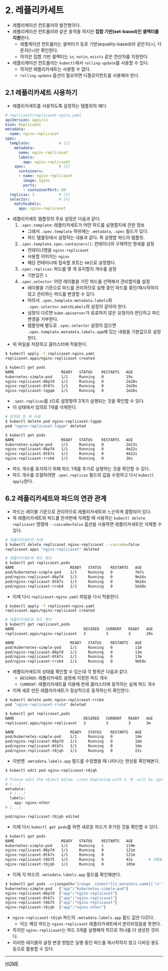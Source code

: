 # 2. 레플리카세트

- 레플리케이션 컨트롤러의 발전형이다.
- 레플리케이션 컨트롤러와 같은 동작을 하지만 **집합 기반(set-based)인 셀렉터를 지원**한다.
    - 레플케이션 컨트롤러는 셀럭터가 등호 기반(equality-based)라 같은지(=), 다른지(!=)만 확인한다.
    - 하지만 집합 기반 셀렉터는 `in`, `notin`, `exists` 같은 연산자를 지원한다.
- 레플리케이션 컨트롤러는 `kubectl`에서 `rolling-update`를 사용할 수 있다.
    - 하지만 레플리카세트는 사용할 수 없다.
    - `rolling-update` 옵션이 필요하면 디플로이먼트를 사용해야 한다.

## 2.1 레플리카세트 사용하기

- 레플리카세트를 사용하도록 설정하는 템플릿의 예다.

```yaml
# replicaset/replicaset-nginx.yaml
apiVersion: apps/v1
kind: ReplicaSet
metadata:
  name: nginx-replicaset
spec:
  template:             # [1]
    metadata:
      name: nginx-replicaset
      labels:
        app: nginx-replicaset
    spec:               # [2]
      containers:
      - name: nginx-replicaset
        image: nginx
        ports:
        - containerPort: 80
  replicas: 3           # [3]
  selector:             # [4]
    matchLabels:
      app: nginx-replicaset
```

- 레플리카세트 템플릿의 주요 설정은 다음과 같다.
    1. `.spec.template`: 레플리카세트가 어떤 파드를 실행할지에 관한 정보
        - 그래서 `.spec.template` 하위에는 `.metadata`, `.spec` 필드가 있다.
        - 파드 템플릿에서 설정하는 내용과 같다. 즉 실행할 파드의 템플릿.
    2. `.spec.template.spec.containers[]`: 컨테이너의 구체적인 명세를 설정
        - 컨테이너명을 `nginx-replicaset`
        - 사용할 이미지는 `nginx`
        - 해당 컨테이너에 접속할 포트는 `80`으로 설정했다.
    3. `.spec.replicas`: 파드를 몇 개 유지할지 개수를 설정
        - 기본값은 `1`
    4. `.spec.selector`: 어떤 레이블을 가진 파드를 선택해서 관리할지를 설정
        - 레이블을 기준으로 파드를 관리하므로 실행 중인 파드를 중단/재시작하지 않고 관리하는 파드를 변경할 수 있다.
        - 따라서 `.spec.template.metadata.labels`와 `.spec.selector.matchLabels`의 설정이 같아야 한다.
        - 설정이 다르면 `kube-apiserver`가 유효하지 않은 요청이라 판단하고 파드 변경을 거부한다.
        - 템플릿에 별도로 `.spec.selector` 설정이 없으면 `.spec.template.metadata.labels.app`에 있는 내용을 기본값으로 설정한다.
- 위 파일을 저장하고 클러스터에 적용한다.

```zsh
$ kubectl apply -f replicaset-nginx.yaml
replicaset.apps/nginx-replicaset created

$ kubectl get pods
NAME                     READY   STATUS    RESTARTS   AGE
kubernetes-simple-pod    1/1     Running   0          19s
nginx-replicaset-86p7d   1/1     Running   0          2m28s
nginx-replicaset-8t67s   1/1     Running   0          2m28s
nginx-replicaset-lqgqm   1/1     Running   0          2m28s
```

- `.spec.replicas`를 `3`으로 설정항여 3개가 실행되는 것을 확인할 수 있다.
- 이 상태에서 임의로 1개를 삭제한다.

```zsh
# 임의로 한 개 삭제
$ kubectl delete pod nginx-replicaset-lqgqm
pod "nginx-replicaset-lqgqm" deleted

$ kubectl get pods
NAME                     READY   STATUS    RESTARTS   AGE
kubernetes-simple-pod    1/1     Running   0          2m13s
nginx-replicaset-86p7d   1/1     Running   0          4m22s
nginx-replicaset-8t67s   1/1     Running   0          4m22s
nginx-replicaset-rrxb4   1/1     Running   0          36s
```

- 파드 개수를 유지하기 위해 파드 1개를 추가로 실행하는 것을 확인할 수 있다.
- 파드 개수를 조절하려면 `.spec.replicas` 필드의 값을 수정하고 다시 `kubectl apply`한다.

## 6.2 레플리카세트와 파드의 연관 관계

- 파드는 레이블 기준으로 관리하므로 레플리카세트와 느슨하게 결합되어 있다.
- 즉 레플리카세트와 파드를 한꺼번에 삭제할 때 사용하는 `kubectl delete replicaset` 명령에 `--cascade=false` 옵션을 사용하면 레플리카세트만 삭제할 수 있다.

```zsh
# 레플리카세트만 삭제
$ kubectl delete replicaset nginx-replicaset --cascade=false
replicaset.apps "nginx-replicaset" deleted

# 레플리카세트와 파드 확인
$ kubectl get replicaset,pods
NAME                         READY   STATUS    RESTARTS   AGE
pod/kubernetes-simple-pod    1/1     Running   0          7m7s
pod/nginx-replicaset-86p7d   1/1     Running   0          9m16s
pod/nginx-replicaset-8t67s   1/1     Running   0          9m16s
pod/nginx-replicaset-rrxb4   1/1     Running   0          5m30s
```

- 이제 다시 `replicaset-nginx.yaml` 파일을 다시 적용한다.

```zsh
$ kubectl apply -f replicaset-nginx.yaml
replicaset.apps/nginx-replicaset created

# 레플리카세트와 파드 확인
$ kubectl get replicaset,pods
NAME                               DESIRED   CURRENT   READY   AGE
replicaset.apps/nginx-replicaset   3         3         3       20s

NAME                         READY   STATUS    RESTARTS   AGE
pod/kubernetes-simple-pod    1/1     Running   0          11m
pod/nginx-replicaset-86p7d   1/1     Running   0          13m
pod/nginx-replicaset-8t67s   1/1     Running   0          13m
pod/nginx-replicaset-rrxb4   1/1     Running   0          9m59s
```

- 레플리카세트의 상태를 확인할 수 있는데 각 항목은 다음과 같다.
    - `DESIRED`: 레플리카세트 설정에 지정한 파드 개수
    - `CURRENT`: 레플리카세트를 이용해 현재 클러스터에 동작하는 실제 파드 개수
- 이제 새로 만든 레플리카세트가 정상적으로 동작하는지 확인한다.

```zsh
$ kubectl delete pods nginx-replicaset-rrxb4
pod "nginx-replicaset-rrxb4" deleted

$ kubectl get replicaset,pods
NAME                               DESIRED   CURRENT   READY   AGE
replicaset.apps/nginx-replicaset   3         3         3       3m

NAME                         READY   STATUS    RESTARTS   AGE
pod/kubernetes-simple-pod    1/1     Running   0          14m
pod/nginx-replicaset-86p7d   1/1     Running   0          16m
pod/nginx-replicaset-8t67s   1/1     Running   0          16m
pod/nginx-replicaset-t8jqh   1/1     Running   0          22s
```

- 이번엔 `.metadata.labels.app` 필드를 수정했을 때 나타나는 현상을 확인해본다.

```zsh
$ kubectl edit pod nginx-replicaset-t8jqh

# Please edit the object below. Lines beginning with a '#' will be ignored,
# (...)
metadata:
  # (...)
  labels:
    app: nginx-other
# (...)

pod/nginx-replicaset-t8jqh edited
```

- 이제 다시 `kubectl get pods`를 하면 새로운 파드가 추가된 것을 확인할 수 있다.

```zsh
$ kubectl get pods
NAME                     READY   STATUS    RESTARTS   AGE
kubernetes-simple-pod    1/1     Running   1          119m
nginx-replicaset-86p7d   1/1     Running   0          121m
nginx-replicaset-8t67s   1/1     Running   0          121m
nginx-replicaset-t8b75   1/1     Running   0          43s       # [NEW]
nginx-replicaset-t8jqh   1/1     Running   0          105m
```

- 이제 각 파드의 `.metadata.labels.app` 필드를 확인해본다.

```zsh
$ kubectl get pods -o=jsonpath="{range .items[*]}{.metadata.name}{'\t'}{.metadata.labels}{'\n'}{end}"
kubernetes-simple-pod   {"app":"kubernetes-simple-pod"}
nginx-replicaset-86p7d  {"app":"nginx-replicaset"}
nginx-replicaset-8t67s  {"app":"nginx-replicaset"}
nginx-replicaset-t8b75  {"app":"nginx-replicaset"}
nginx-replicaset-t8jqh  {"app":"nginx-other"}
```

- `nginx-replicaset-t8jqh` 파드의 `.metadata.labels.app` 필드 값만 다르다.
    - 이는 해당 파드는 `nginx-replicaset` 레플리카세트에서 분리되었음을 뜻한다.
- 하지만 `nginx-replicaset`는 파드 3개를 실행해야 하므로 하나를 더 생성한 것이다.
- 이러한 레이블의 설정 변경 방법은 실행 중인 파드를 재시작하지 않고 디버깅 용도 등으로 활용할 수 있다.

-----
[HOME](./index.md)
